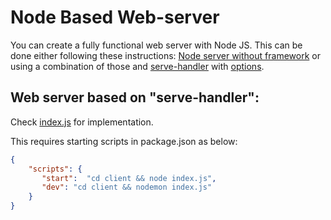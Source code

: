 # Node Based Web-server

You can create a fully functional web server with Node JS.
This can be done either following these instructions: [Node server without framework](https://developer.mozilla.org/en-US/docs/Learn/Server-side/Node_server_without_framework#example) or using a combination of those and [serve-handler](https://github.com/vercel/serve#api) with [options](https://github.com/vercel/serve-handler).

## Web server based on "serve-handler":
Check [index.js](./index.js) for implementation.

This requires starting scripts in package.json as below:

```json
{
    "scripts": {
       "start":  "cd client && node index.js",
       "dev": "cd client && nodemon index.js"
    }
}
```